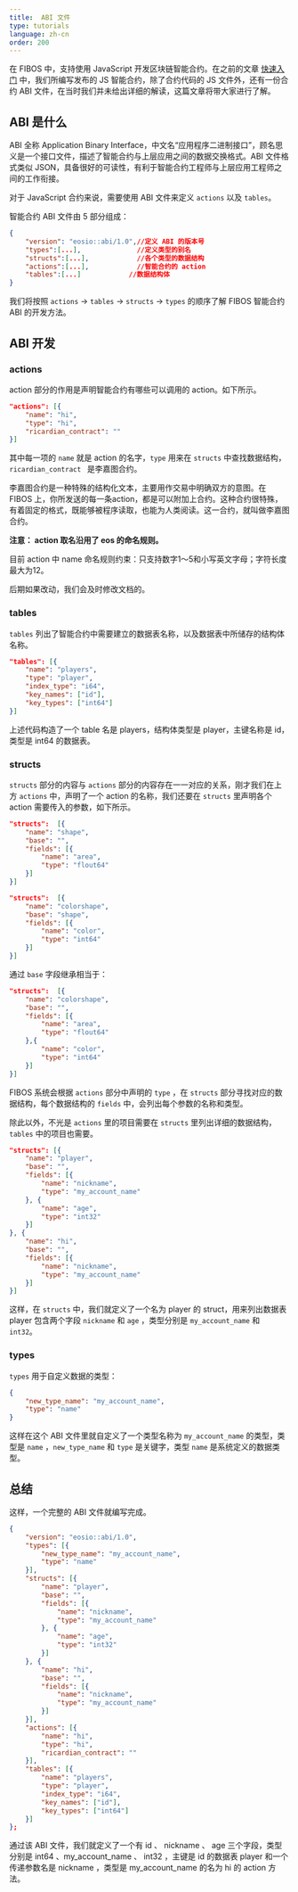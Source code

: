 ```yaml
---
title:  ABI 文件
type: tutorials
language: zh-cn
order: 200
---
```


在 FIBOS 中，支持使用 JavaScript 开发区块链智能合约。在之前的文章 [快速入门](./start.html) 中，我们所编写发布的 JS 智能合约，除了合约代码的 JS 文件外，还有一份合约 ABI 文件，在当时我们并未给出详细的解读，这篇文章将带大家进行了解。

## ABI 是什么

ABI 全称 Application Binary Interface，中文名“应用程序二进制接口”，顾名思义是一个接口文件，描述了智能合约与上层应用之间的数据交换格式。ABI 文件格式类似 JSON，具备很好的可读性，有利于智能合约工程师与上层应用工程师之间的工作衔接。

对于 JavaScript 合约来说，需要使用 ABI 文件来定义 `actions` 以及 `tables`。

智能合约 ABI 文件由 5 部分组成：

```json
{
    "version": "eosio::abi/1.0",//定义 ABI 的版本号
    "types":[...],              //定义类型的别名
    "structs":[...],            //各个类型的数据结构
    "actions":[...],            //智能合约的 action
    "tables":[...]            //数据结构体
}
```

我们将按照 `actions` ->  `tables` -> `structs` -> `types`  的顺序了解 FIBOS 智能合约 ABI 的开发方法。

## ABI 开发

### actions

action 部分的作用是声明智能合约有哪些可以调用的 action。如下所示。

```json
"actions": [{
    "name": "hi",
    "type": "hi",
    "ricardian_contract": ""
}]
```

其中每一项的 `name` 就是 action 的名字，`type` 用来在 `structs` 中查找数据结构，`ricardian_contract ` 是李嘉图合约。

李嘉图合约是一种特殊的结构化文本，主要用作交易中明确双方的意图。在 FIBOS 上，你所发送的每一条action，都是可以附加上合约。这种合约很特殊，有着固定的格式，既能够被程序读取，也能为人类阅读。这一合约，就叫做李嘉图合约。



**注意： action 取名沿用了 eos 的命名规则。**

目前 action 中 name 命名规则约束：只支持数字1～5和小写英文字母；字符长度最大为12。

后期如果改动，我们会及时修改文档的。


### tables

`tables` 列出了智能合约中需要建立的数据表名称，以及数据表中所储存的结构体名称。

```json
"tables": [{
    "name": "players",
    "type": "player",
    "index_type": "i64",
    "key_names": ["id"],
    "key_types": ["int64"]
}]
```

上述代码构造了一个 table 名是 players，结构体类型是 player，主键名称是 id，类型是 int64 的数据表。

### structs

`structs` 部分的内容与 `actions` 部分的内容存在一一对应的关系，刚才我们在上方 `actions` 中，声明了一个 action 的名称，我们还要在 `structs` 里声明各个 action 需要传入的参数，如下所示。

```json
"structs":  [{
    "name": "shape",
    "base": "",
    "fields": [{
        "name": "area",
        "type": "flout64"
    }]
}]
```

```json
"structs":  [{
    "name": "colorshape",
    "base": "shape",
    "fields": [{
        "name": "color",
        "type": "int64"
    }]
}]
```
通过 `base` 字段继承相当于：
```json
"structs":  [{
    "name": "colorshape",
    "base": "",
    "fields": [{
        "name": "area",
        "type": "flout64"
    },{
        "name": "color",
        "type": "int64"
    }]
}]
```

FIBOS 系统会根据 `actions` 部分中声明的 `type` ，在 `structs` 部分寻找对应的数据结构，每个数据结构的 `fields` 中，会列出每个参数的名称和类型。

除此以外，不光是 `actions` 里的项目需要在 `structs` 里列出详细的数据结构，`tables` 中的项目也需要。

```json
"structs": [{
    "name": "player",
    "base": "",
    "fields": [{
        "name": "nickname",
        "type": "my_account_name"
    }, {
        "name": "age",
        "type": "int32"
    }]
}, {
    "name": "hi",
    "base": "",
    "fields": [{
        "name": "nickname",
        "type": "my_account_name"
    }]
}]
```

这样，在 `structs` 中，我们就定义了一个名为 player 的 struct，用来列出数据表 player 包含两个字段  `nickname` 和 `age` ，类型分别是 `my_account_name` 和 `int32`。

### types

`types` 用于自定义数据的类型：

```json
{
    "new_type_name": "my_account_name",
    "type": "name"
}
```

这样在这个 ABI 文件里就自定义了一个类型名称为 `my_account_name` 的类型，类型是 `name` ，`new_type_name` 和 `type` 是关键字，类型 `name` 是系统定义的数据类型。

## 总结

这样，一个完整的 ABI 文件就编写完成。

```json
{
    "version": "eosio::abi/1.0",
    "types": [{
        "new_type_name": "my_account_name",
        "type": "name"
    }],
    "structs": [{
        "name": "player",
        "base": "",
        "fields": [{
            "name": "nickname",
            "type": "my_account_name"
        }, {
            "name": "age",
            "type": "int32"
        }]
    }, {
        "name": "hi",
        "base": "",
        "fields": [{
            "name": "nickname",
            "type": "my_account_name"
        }]
    }],
    "actions": [{
        "name": "hi",
        "type": "hi",
        "ricardian_contract": ""
    }],
    "tables": [{
        "name": "players",
        "type": "player",
        "index_type": "i64",
        "key_names": ["id"],
        "key_types": ["int64"]
    }] 
};
```

通过该 ABI 文件，我们就定义了一个有 id 、 nickname 、 age 三个字段，类型分别是 int64 、my_account_name 、 int32 ，主键是 id 的数据表 player 和一个传递参数名是 nickname ，类型是 my_account_name 的名为 hi 的 action 方法。